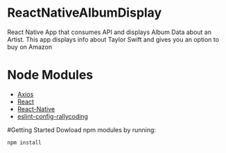 # ReactNativeAlbumDisplay
React Native App that consumes API and displays Album Data about an Artist. This app displays info about Taylor Swift and gives you an option to buy on Amazon

# Node Modules 
* [Axios](https://github.com/mzabriskie/axios)
* [React](https://github.com/facebook/react)
* [React-Native](https://github.com/facebook/react-native)
* [eslint-config-rallycoding](https://www.npmjs.com/package/eslint-config-rallycoding) 

#Getting Started 
Dowload npm modules by running:

```
npm install
```


